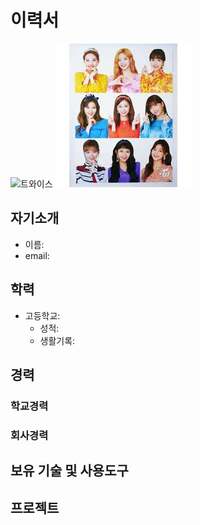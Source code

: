 # 이력서
![트와이스](http://pocarisweat.co.kr/wp-content/uploads/2018/03/2018-%ED%8F%AC%EC%B9%B4%EB%A6%AC%EC%8A%A4%EC%9B%A8%ED%8A%B8-%EB%AA%A8%EB%8D%B8-%ED%8A%B8%EC%99%80%EC%9D%B4%EC%8A%A4-1024x768.jpg)
![트와이스1](https://github.com/aosjjk/ADAS/blob/master/%EB%8B%A4%EC%9A%B4%EB%A1%9C%EB%93%9C.jpg)
## 자기소개
* 이름:
* email:

## 학력
* 고등학교:
  - 성적:
  - 생활기록:

## 경력
### 학교경력
### 회사경력

## 보유 기술 및 사용도구

## 프로젝트
